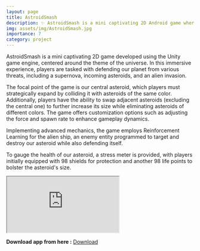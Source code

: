 ```yaml
---
layout: page
title: AstroidSmash
description: ✨ AstroidSmash is a mini captivating 2D Android game where your objective is to expand the central asteroid's size by safeguarding it against collisions with other asteroids, thereby earning higher scores.
img: assets/img/AstroidSmash.jpg
importance: 7
category: project
---
```


AstroidSmash is a mini captivating 2D game developed using the Unity game engine, centered around the theme of the universe. In this immersive experience, players are tasked with defending our planet from various threats, including a supernova, incoming asteroids, and an alien invasion.

The focal point of the game is our central asteroid, which players must strategically expand by colliding it with asteroids of the same color. Additionally, players have the ability to swap adjacent asteroids (excluding the central one) to further increase its size while eliminating asteroids of different colors. The game offers customization options such as adjusting the force and spawn rate to enhance gameplay dynamics.

Implementing advanced mechanics, the game employs Reinforcement Learning for the alien ship, an enemy entity programmed to target and destroy our asteroid while also defending itself.

To gauge the health of our asteroid, a stress meter is provided, with players initially equipped with 98 shields for protection and another 98 life points to bolster the asteroid's size.

<!-- <iframe width="700" height="500" src="https://www.youtube.com/embed/4NxQOkgr2Zw" frameborder="0" allow="accelerometer; autoplay; encrypted-media; gyroscope; picture-in-picture" allowfullscreen></iframe> -->


<div class="row mt-1">
    <div class="col-12 mt-1">
        <div class="embed-responsive embed-responsive-16by9">
            <iframe class="embed-responsive-item" src="https://www.youtube.com/embed/4NxQOkgr2Zw" allowfullscreen autoplay></iframe>
        </div>
    </div>
</div>



**Download app from here :** <a href="https://drive.google.com/file/d/1bKXiCgcp6sbDpM1nbGj7XEGBrHlQKJmU/view?usp=sharing" class="btn btn--success">Download</a>


